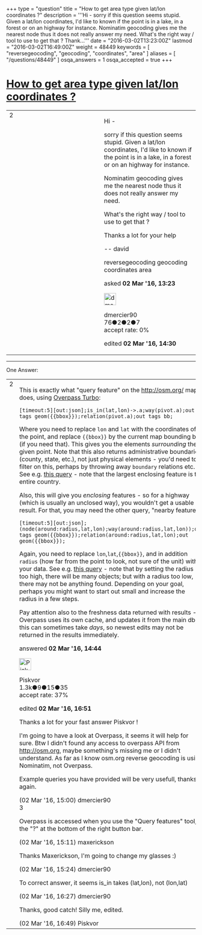 +++
type = "question"
title = "How to get area type given lat/lon coordinates ?"
description = '''Hi - sorry if this question seems stupid.  Given a lat/lon coordinates, I&#x27;d like to known if the point is in a lake, in a forest or on an highway for instance. Nominatim geocoding gives me the nearest node thus it does not really answer my need. What&#x27;s the right way / tool to use to get that ? Thank...'''
date = "2016-03-02T13:23:00Z"
lastmod = "2016-03-02T16:49:00Z"
weight = 48449
keywords = [ "reversegeocoding", "geocoding", "coordinates", "area" ]
aliases = [ "/questions/48449" ]
osqa_answers = 1
osqa_accepted = true
+++

<div class="headNormal">

# [How to get area type given lat/lon coordinates ?](/questions/48449/how-to-get-area-type-given-latlon-coordinates)

</div>

<div id="main-body">

<div id="askform">

<table id="question-table" style="width:100%;">
<colgroup>
<col style="width: 50%" />
<col style="width: 50%" />
</colgroup>
<tbody>
<tr>
<td style="width: 30px; vertical-align: top"><div class="vote-buttons">
<span id="post-48449-upvote" class="ajax-command post-vote up" rel="nofollow" title="I like this post (click again to cancel)"> </span>
<div id="post-48449-score" class="post-score" title="current number of votes">
2
</div>
<span id="post-48449-downvote" class="ajax-command post-vote down" rel="nofollow" title="I dont like this post (click again to cancel)"> </span> <span id="favorite-mark" class="ajax-command favorite-mark" rel="nofollow" title="mark/unmark this question as favorite (click again to cancel)"> </span>
<div id="favorite-count" class="favorite-count">
&#10;</div>
</div></td>
<td><div id="item-right">
<div class="question-body">
<p>Hi -</p>
<p>sorry if this question seems stupid. Given a lat/lon coordinates, I'd like to known if the point is in a lake, in a forest or on an highway for instance.</p>
<p>Nominatim geocoding gives me the nearest node thus it does not really answer my need.</p>
<p>What's the right way / tool to use to get that ?</p>
<p>Thanks a lot for your help</p>
<p>-- david</p>
</div>
<div id="question-tags" class="tags-container tags">
<span class="post-tag tag-link-reversegeocoding" rel="tag" title="see questions tagged &#39;reversegeocoding&#39;">reversegeocoding</span> <span class="post-tag tag-link-geocoding" rel="tag" title="see questions tagged &#39;geocoding&#39;">geocoding</span> <span class="post-tag tag-link-coordinates" rel="tag" title="see questions tagged &#39;coordinates&#39;">coordinates</span> <span class="post-tag tag-link-area" rel="tag" title="see questions tagged &#39;area&#39;">area</span>
</div>
<div id="question-controls" class="post-controls">
&#10;</div>
<div class="post-update-info-container">
<div class="post-update-info post-update-info-user">
<p>asked <strong>02 Mar '16, 13:23</strong></p>
<img src="https://secure.gravatar.com/avatar/878fd3d25e7dd8ba8c0fb59e7e450587?s=32&amp;d=identicon&amp;r=g" class="gravatar" width="32" height="32" alt="dmercier90&#39;s gravatar image" />
<p><span>dmercier90</span><br />
<span class="score" title="76 reputation points">76</span><span title="2 badges"><span class="badge1">●</span><span class="badgecount">2</span></span><span title="2 badges"><span class="silver">●</span><span class="badgecount">2</span></span><span title="7 badges"><span class="bronze">●</span><span class="badgecount">7</span></span><br />
<span class="accept_rate" title="Rate of the user&#39;s accepted answers">accept rate:</span> <span title="dmercier90 has no accepted answers">0%</span></p>
</div>
<div class="post-update-info post-update-info-edited">
<p><span> edited <strong>02 Mar '16, 14:30</strong> </span></p>
</div>
</div>
<div id="comments-container-48449" class="comments-container">
&#10;</div>
<div id="comment-tools-48449" class="comment-tools">
&#10;</div>
<div class="clear">
&#10;</div>
<div id="comment-48449-form-container" class="comment-form-container">
&#10;</div>
<div class="clear">
&#10;</div>
</div></td>
</tr>
</tbody>
</table>

------------------------------------------------------------------------

<div class="tabBar">

<span id="sort-top"></span>

<div class="headQuestions">

One Answer:

</div>

</div>

<span id="48450"></span>

<div id="answer-container-48450" class="answer accepted-answer">

<table style="width:100%;">
<colgroup>
<col style="width: 50%" />
<col style="width: 50%" />
</colgroup>
<tbody>
<tr>
<td style="width: 30px; vertical-align: top"><div class="vote-buttons">
<span id="post-48450-upvote" class="ajax-command post-vote up" rel="nofollow" title="I like this post (click again to cancel)"> </span>
<div id="post-48450-score" class="post-score" title="current number of votes">
2
</div>
<span id="post-48450-downvote" class="ajax-command post-vote down" rel="nofollow" title="I dont like this post (click again to cancel)"> </span> <span class="accept-answer on" rel="nofollow" title="dmercier90 has selected this answer as the correct answer"> </span>
</div></td>
<td><div class="item-right">
<div class="answer-body">
<p>This is exactly what "query feature" on the <a href="http://osm.org/">http://osm.org/</a> map does, using <a href="http://wiki.openstreetmap.org/wiki/Overpass_turbo">Overpass Turbo</a>:</p>
<pre><code>[timeout:5][out:json];is_in(lat,lon)-&gt;.a;way(pivot.a);out tags geom({{bbox}});relation(pivot.a);out tags bb;</code></pre>
<p>Where you need to replace <code>lon</code> and <code>lat</code> with the coordinates of the point, and replace <code>{{bbox}}</code> by the current map bounding box (if you need that). This gives you the elements <em>surrounding</em> the given point. Note that this also returns administrative boundaries (county, state, etc.), not just physical elements - you'd need to filter on this, perhaps by throwing away <code>boundary</code> relations etc. See e.g. <a href="http://overpass-api.de/api/convert?data=%5Btimeout%3A5%5D%5Bout%3Ajson%5D%3Bis_in(50.08417%2C14.35882)-%3E.a%3Bway(pivot.a)%3Bout%20tags%20geom(50.08157175512576%2C14.357349872589111%2C50.08436684351692%2C14.374194145202637)%3Brelation(pivot.a)%3Bout%20tags%20bb%3B&amp;target=compact">this query</a> - note that the largest enclosing feature is the entire country.</p>
<p>Also, this will give you <em>enclosing</em> features - so for a highway (which is usually an unclosed way), you wouldn't get a usable result. For that, you may need the other query, "nearby features":</p>
<pre><code>[timeout:5][out:json];(node(around:radius,lat,lon);way(around:radius,lat,lon));out tags geom({{bbox}});relation(around:radius,lat,lon);out geom({{bbox}});</code></pre>
<p>Again, you need to replace <code>lon</code>,<code>lat</code>,<code>{{bbox}}</code>, and in addition <code>radius</code> (how far from the point to look, not sure of the unit) with your data. See e.g. <a href="http://overpass-api.de/api/interpreter?data=%5Bout%3Ajson%5D%5Btimeout%3A5%5D%3B%28node%28around%3A35%2C50%2E08417%2C14%2E35882%29%3Bway%28around%3A35%2C50%2E08417%2C14%2E35882%29%3B%29%3Bout%20tags%20geom%2850%2E0824805209559%2C14%2E355810284614563%2C50%2E08604657192704%2C14%2E362789392471315%29%3Brelation%28around%3A22%2E5%2C50%2E08417%2C14%2E35882%29%3Bout%20body%20geom%2850%2E0824805209559%2C14%2E355810284614563%2C50%2E08604657192704%2C14%2E362789392471315%29%3B%0A">this query</a> - note that by setting the radius too high, there will be many objects; but with a radius too low, there may not be anything found. Depending on your goal, perhaps you might want to start out small and increase the radius in a few steps.</p>
<p>Pay attention also to the freshness data returned with results - Overpass uses its own cache, and updates it from the main db; this can sometimes take <em>days</em>, so newest edits may not be returned in the results immediately.</p>
</div>
<div class="answer-controls post-controls">
&#10;</div>
<div class="post-update-info-container">
<div class="post-update-info post-update-info-user">
<p>answered <strong>02 Mar '16, 14:44</strong></p>
<img src="https://secure.gravatar.com/avatar/8200fa5c0cc8feb096558c5972a6191c?s=32&amp;d=identicon&amp;r=g" class="gravatar" width="32" height="32" alt="Piskvor&#39;s gravatar image" />
<p><span>Piskvor</span><br />
<span class="score" title="1266 reputation points"><span>1.3k</span></span><span title="9 badges"><span class="badge1">●</span><span class="badgecount">9</span></span><span title="15 badges"><span class="silver">●</span><span class="badgecount">15</span></span><span title="35 badges"><span class="bronze">●</span><span class="badgecount">35</span></span><br />
<span class="accept_rate" title="Rate of the user&#39;s accepted answers">accept rate:</span> <span title="Piskvor has 9 accepted answers">37%</span></p>
</div>
<div class="post-update-info post-update-info-edited">
<p><span> edited <strong>02 Mar '16, 16:51</strong> </span></p>
</div>
</div>
<div id="comments-container-48450" class="comments-container">
<span id="48451"></span>
<div id="comment-48451" class="comment">
<div id="post-48451-score" class="comment-score">
&#10;</div>
<div class="comment-text">
<p>Thanks a lot for your fast answer Piskvor !</p>
<p>I'm going to have a look at Overpass, it seems it will help for sure. Btw I didn't found any access to overpass API from <a href="http://osm.org">http://osm.org</a>, maybe something's missing me or I didn't understand. As far as I know osm.org reverse geocoding is using Nominatim, not Overpass.</p>
<p>Example queries you have provided will be very usefull, thanks again.</p>
</div>
<div id="comment-48451-info" class="comment-info">
<span class="comment-age">(02 Mar '16, 15:00)</span> <span class="comment-user userinfo">dmercier90</span>
</div>
</div>
<span id="48452"></span>
<div id="comment-48452" class="comment">
<div id="post-48452-score" class="comment-score">
3
</div>
<div class="comment-text">
<p>Overpass is accessed when you use the "Query features" tool, the "?" at the bottom of the right button bar.</p>
</div>
<div id="comment-48452-info" class="comment-info">
<span class="comment-age">(02 Mar '16, 15:11)</span> <span class="comment-user userinfo">maxerickson</span>
</div>
</div>
<span id="48454"></span>
<div id="comment-48454" class="comment">
<div id="post-48454-score" class="comment-score">
&#10;</div>
<div class="comment-text">
<p>Thanks Maxerickson, I'm going to change my glasses :)</p>
</div>
<div id="comment-48454-info" class="comment-info">
<span class="comment-age">(02 Mar '16, 15:24)</span> <span class="comment-user userinfo">dmercier90</span>
</div>
</div>
<span id="48455"></span>
<div id="comment-48455" class="comment">
<div id="post-48455-score" class="comment-score">
&#10;</div>
<div class="comment-text">
<p>To correct answer, it seems is_in takes (lat,lon), not (lon,lat)</p>
</div>
<div id="comment-48455-info" class="comment-info">
<span class="comment-age">(02 Mar '16, 16:27)</span> <span class="comment-user userinfo">dmercier90</span>
</div>
</div>
<span id="48456"></span>
<div id="comment-48456" class="comment">
<div id="post-48456-score" class="comment-score">
&#10;</div>
<div class="comment-text">
<p>Thanks, good catch! Silly me, edited.</p>
</div>
<div id="comment-48456-info" class="comment-info">
<span class="comment-age">(02 Mar '16, 16:49)</span> <span class="comment-user userinfo">Piskvor</span>
</div>
</div>
</div>
<div id="comment-tools-48450" class="comment-tools">
&#10;</div>
<div class="clear">
&#10;</div>
<div id="comment-48450-form-container" class="comment-form-container">
&#10;</div>
<div class="clear">
&#10;</div>
</div></td>
</tr>
</tbody>
</table>

</div>

<div class="paginator-container-left">

</div>

</div>

</div>

